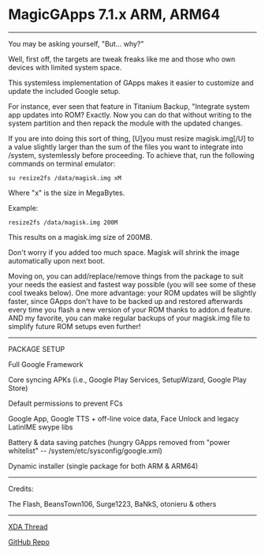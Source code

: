 # MagicGApps 7.1.x ARM, ARM64



***
You may be asking yourself, "But... why?"

Well, first off, the targets are tweak freaks like me and those who own devices with limited system space.

This systemless implementation of GApps makes it easier to customize and update the included Google setup. 

For instance, ever seen that feature in Titanium Backup, "Integrate system app updates into ROM? Exactly. Now you can do that without writing to the system partition and then repack the module with the updated changes.

If you are into doing this sort of thing, [U]you must resize magisk.img[/U] to a value slightly larger than the sum of the files you want to integrate into /system, systemlessly before proceeding. To achieve that, run the following commands on terminal emulator:

`su
resize2fs /data/magisk.img xM`

Where "x" is the size in MegaBytes.

Example:

`resize2fs /data/magisk.img 200M`

This results on a magisk.img size of 200MB.

Don't worry if you added too much space. Magisk will shrink the image automatically upon next boot.

Moving on, you can add/replace/remove things from the package to suit your needs the easiest and fastest way possible (you will see some of these cool tweaks below). One more advantage: your ROM updates will be slightly faster, since GApps don't have to be backed up and restored afterwards every time you flash a new version of your ROM thanks to addon.d feature. AND my favorite, you can make regular backups of your magisk.img file to simplify future ROM setups even further!



***
PACKAGE SETUP

Full Google Framework

Core syncing APKs (i.e., Google Play Services, SetupWizard, Google Play Store)

Default permissions to prevent FCs

Google App, Google TTS + off-line voice data, Face Unlock and legacy LatinIME swype libs

Battery & data saving patches (hungry GApps removed from "power whitelist" -- /system/etc/sysconfig/google.xml)

Dynamic installer (single package for both ARM & ARM64)



***
Credits:

The Flash, BeansTown106, Surge1223, BaNkS, otonieru & others



***
[XDA Thread](https://forum.xda-developers.com/apps/magisk/module-systemless-beansgapps-mini-7-1-x-t3611362)

[GitHub Repo](https://github.com/Magisk-Modules-Repo/MagicGApps)